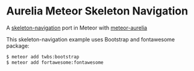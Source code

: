# Aurelia Meteor Skeleton Navigation

A [skeleton-navigation](http://github.com/aurelia/skeleton-navigation) port in Meteor with [meteor-aurelia](http://github.com/tsumina/meteor-aurelia)

This skeleton-navigation example uses Bootstrap and fontawesome package:

```bash
$ meteor add twbs:bootstrap
$ meteor add fortawesome:fontawesome
```
